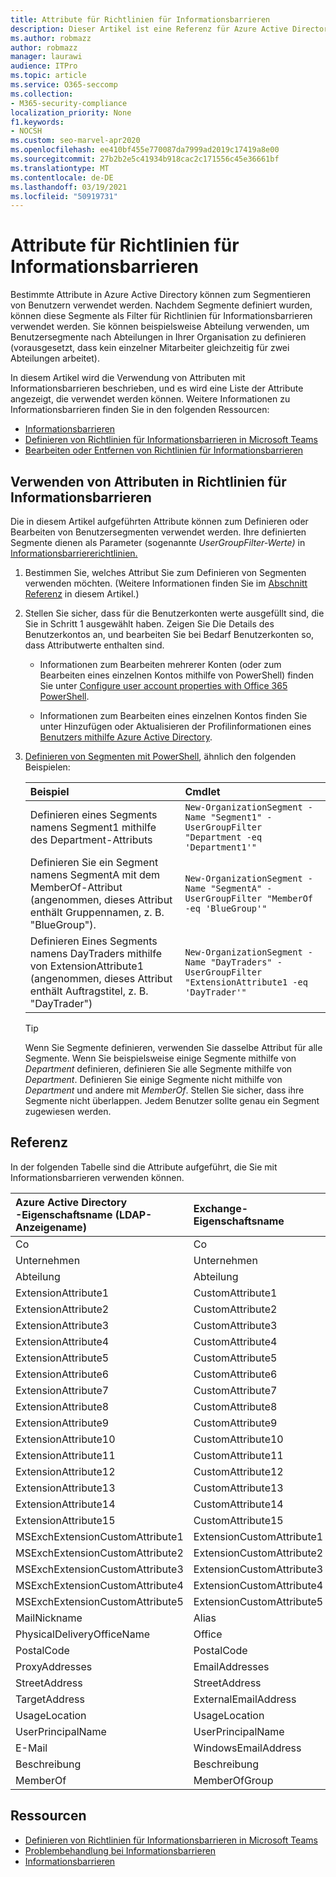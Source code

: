 ```yaml
---
title: Attribute für Richtlinien für Informationsbarrieren
description: Dieser Artikel ist eine Referenz für Azure Active Directory Benutzerkontenattribute, die Sie zum Definieren von Informationsbarrieresegmenten verwenden können.
ms.author: robmazz
author: robmazz
manager: laurawi
audience: ITPro
ms.topic: article
ms.service: O365-seccomp
ms.collection:
- M365-security-compliance
localization_priority: None
f1.keywords:
- NOCSH
ms.custom: seo-marvel-apr2020
ms.openlocfilehash: ee410bf455e770087da7999ad2019c17419a8e00
ms.sourcegitcommit: 27b2b2e5c41934b918cac2c171556c45e36661bf
ms.translationtype: MT
ms.contentlocale: de-DE
ms.lasthandoff: 03/19/2021
ms.locfileid: "50919731"
---
```

# <a name="attributes-for-information-barrier-policies"></a>Attribute für Richtlinien für Informationsbarrieren

Bestimmte Attribute in Azure Active Directory können zum Segmentieren von Benutzern verwendet werden. Nachdem Segmente definiert wurden, können diese Segmente als Filter für Richtlinien für Informationsbarrieren verwendet werden. Sie können beispielsweise  Abteilung verwenden, um Benutzersegmente nach Abteilungen in Ihrer Organisation zu definieren (vorausgesetzt, dass kein einzelner Mitarbeiter gleichzeitig für zwei Abteilungen arbeitet).

In diesem Artikel wird die Verwendung von Attributen mit Informationsbarrieren beschrieben, und es wird eine Liste der Attribute angezeigt, die verwendet werden können. Weitere Informationen zu Informationsbarrieren finden Sie in den folgenden Ressourcen:

- [Informationsbarrieren](information-barriers.md)
- [Definieren von Richtlinien für Informationsbarrieren in Microsoft Teams](information-barriers-policies.md)
- [Bearbeiten oder Entfernen von Richtlinien für Informationsbarrieren](information-barriers-edit-segments-policies.md)

## <a name="how-to-use-attributes-in-information-barrier-policies"></a>Verwenden von Attributen in Richtlinien für Informationsbarrieren

Die in diesem Artikel aufgeführten Attribute können zum Definieren oder Bearbeiten von Benutzersegmenten verwendet werden. Ihre definierten Segmente dienen als Parameter (sogenannte *UserGroupFilter-Werte)* in [Informationsbarriererichtlinien.](information-barriers-policies.md)

1. Bestimmen Sie, welches Attribut Sie zum Definieren von Segmenten verwenden möchten. (Weitere Informationen finden Sie im [Abschnitt Referenz](#reference) in diesem Artikel.)

2. Stellen Sie sicher, dass für die Benutzerkonten werte ausgefüllt sind, die Sie in Schritt 1 ausgewählt haben. Zeigen Sie Die Details des Benutzerkontos an, und bearbeiten Sie bei Bedarf Benutzerkonten so, dass Attributwerte enthalten sind. 

    - Informationen zum Bearbeiten mehrerer Konten (oder zum Bearbeiten eines einzelnen Kontos mithilfe von PowerShell) finden Sie unter [Configure user account properties with Office 365 PowerShell](../enterprise/configure-user-account-properties-with-microsoft-365-powershell.md).

    - Informationen zum Bearbeiten eines einzelnen Kontos finden Sie unter Hinzufügen oder Aktualisieren der Profilinformationen eines [Benutzers mithilfe Azure Active Directory](/azure/active-directory/fundamentals/active-directory-users-profile-azure-portal).

3. [Definieren von Segmenten mit PowerShell](information-barriers-policies.md#define-segments-using-powershell), ähnlich den folgenden Beispielen:

    |**Beispiel**|**Cmdlet**|
    |:----------|:---------|
    | Definieren eines Segments namens Segment1 mithilfe des Department-Attributs | `New-OrganizationSegment -Name "Segment1" -UserGroupFilter "Department -eq 'Department1'"` |
    | Definieren Sie ein Segment namens SegmentA mit dem MemberOf-Attribut (angenommen, dieses Attribut enthält Gruppennamen, z. B. "BlueGroup"). | `New-OrganizationSegment -Name "SegmentA" -UserGroupFilter "MemberOf -eq 'BlueGroup'"` |
    | Definieren Eines Segments namens DayTraders mithilfe von ExtensionAttribute1 (angenommen, dieses Attribut enthält Auftragstitel, z. B. "DayTrader") | `New-OrganizationSegment -Name "DayTraders" -UserGroupFilter "ExtensionAttribute1 -eq 'DayTrader'"` |

    > [!TIP]
    > Wenn Sie Segmente definieren, verwenden Sie dasselbe Attribut für alle Segmente. Wenn Sie beispielsweise einige Segmente mithilfe von *Department* definieren, definieren Sie alle Segmente mithilfe von *Department*. Definieren Sie einige Segmente nicht mithilfe von *Department* und andere mit *MemberOf*. Stellen Sie sicher, dass ihre Segmente nicht überlappen. Jedem Benutzer sollte genau ein Segment zugewiesen werden.

## <a name="reference"></a>Referenz

In der folgenden Tabelle sind die Attribute aufgeführt, die Sie mit Informationsbarrieren verwenden können.

|**Azure Active Directory <br/> -Eigenschaftsname (LDAP-Anzeigename)**|**Exchange-Eigenschaftsname**|
|:---------------------------------------------------------------|:-------------------------|
| Co | Co |
| Unternehmen | Unternehmen |
| Abteilung | Abteilung |
| ExtensionAttribute1 | CustomAttribute1 |
| ExtensionAttribute2 | CustomAttribute2 |
| ExtensionAttribute3 | CustomAttribute3 |
| ExtensionAttribute4 | CustomAttribute4 |
| ExtensionAttribute5 | CustomAttribute5 |
| ExtensionAttribute6 | CustomAttribute6 |
| ExtensionAttribute7 | CustomAttribute7 |
| ExtensionAttribute8 | CustomAttribute8 |
| ExtensionAttribute9 | CustomAttribute9 |
| ExtensionAttribute10 | CustomAttribute10 |
| ExtensionAttribute11 | CustomAttribute11 |
| ExtensionAttribute12 | CustomAttribute12 |
| ExtensionAttribute13 | CustomAttribute13 |
| ExtensionAttribute14 | CustomAttribute14 |
| ExtensionAttribute15 | CustomAttribute15 |
| MSExchExtensionCustomAttribute1 | ExtensionCustomAttribute1 |
| MSExchExtensionCustomAttribute2 | ExtensionCustomAttribute2 |
| MSExchExtensionCustomAttribute3 | ExtensionCustomAttribute3 |
| MSExchExtensionCustomAttribute4 | ExtensionCustomAttribute4 |
| MSExchExtensionCustomAttribute5 | ExtensionCustomAttribute5 |
| MailNickname | Alias |
| PhysicalDeliveryOfficeName | Office |
| PostalCode | PostalCode |
| ProxyAddresses | EmailAddresses |
| StreetAddress | StreetAddress |
| TargetAddress | ExternalEmailAddress |
| UsageLocation | UsageLocation |
| UserPrincipalName | UserPrincipalName |
| E-Mail | WindowsEmailAddress |
| Beschreibung | Beschreibung |
| MemberOf | MemberOfGroup |

## <a name="resources"></a>Ressourcen

- [Definieren von Richtlinien für Informationsbarrieren in Microsoft Teams](information-barriers-policies.md)
- [Problembehandlung bei Informationsbarrieren](information-barriers-troubleshooting.md)
- [Informationsbarrieren](information-barriers.md)